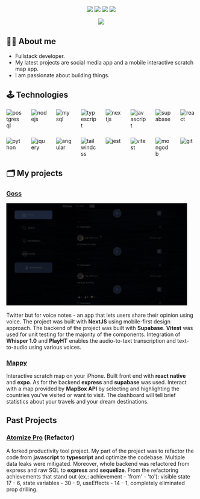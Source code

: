 <p align="center">
  <a href="ilyaono.dev"><img src="https://img.shields.io/badge/Website-ilyaono.dev-red?style=flat-square"></a>  
  <a href=""><img src="https://img.shields.io/badge/PDF-CV-red?style=flat-square&logo=adobe"></a>  
  <a href="https://www.linkedin.com/in/ilya-onoprienko/"><img src="https://img.shields.io/badge/-Linkedin-blue?style=flat-square&logo=linkedin"></a>
  <a href="mailto:ilya.onop@gmail.com"><img src="https://img.shields.io/badge/-Email-red?style=flat-square&logo=gmail&logoColor=white"></a>
</p>
<p align="center"> 
  <a href="https://github.com/salmon-01">
    <img src="https://github-stats-alpha.vercel.app/api?username=salmon-01">
  </a>
</p>

## 👨‍💻 About me 

- Fullstack developer.
- My latest projects are social media app and a mobile interactive scratch map app.
- I am passionate about building things.

## 🕹️ Technologies

<div style="display:flex; gap:1.5rem; flex-wrap:wrap;">
  <img src="https://cdn.jsdelivr.net/gh/devicons/devicon@latest/icons/postgresql/postgresql-original.svg" width="42" title="postgresql" />
  <img src="https://cdn.jsdelivr.net/gh/devicons/devicon@latest/icons/nodejs/nodejs-plain-wordmark.svg" width="42" title="nodejs" />
  <img src="https://cdn.jsdelivr.net/gh/devicons/devicon@latest/icons/mysql/mysql-original-wordmark.svg" width="42" title="mysql" />
  <img src="https://cdn.jsdelivr.net/gh/devicons/devicon@latest/icons/typescript/typescript-original.svg" width="42" title="typescript" />
  <img src="https://cdn.jsdelivr.net/gh/devicons/devicon@latest/icons/nextjs/nextjs-original.svg" width="42" title="nextjs" />
  <img src="https://cdn.jsdelivr.net/gh/devicons/devicon@latest/icons/javascript/javascript-original.svg" width="42" title="javascript" />
  <img src="https://cdn.jsdelivr.net/gh/devicons/devicon@latest/icons/supabase/supabase-original.svg" width="42" title="supabase" />
  <img src="https://cdn.jsdelivr.net/gh/devicons/devicon@latest/icons/react/react-original.svg" width="42" title="react" />
  <img src="https://cdn.jsdelivr.net/gh/devicons/devicon@latest/icons/python/python-original.svg" width="42" title="python" />
  <img src="https://cdn.jsdelivr.net/gh/devicons/devicon@latest/icons/jquery/jquery-plain-wordmark.svg" width="42" title="jquery" />
  <img src="https://cdn.jsdelivr.net/gh/devicons/devicon@latest/icons/angular/angular-original.svg" width="42" title="angular" />
  <img src="https://cdn.jsdelivr.net/gh/devicons/devicon@latest/icons/tailwindcss/tailwindcss-original.svg" width="42" title="tailwindcss" />
  <img src="https://cdn.jsdelivr.net/gh/devicons/devicon@latest/icons/jest/jest-plain.svg" width="42" title="jest" />
  <img src="https://cdn.jsdelivr.net/gh/devicons/devicon@latest/icons/vitest/vitest-original.svg" width="42" title="vitest" />
  <img src="https://cdn.jsdelivr.net/gh/devicons/devicon@latest/icons/mongodb/mongodb-original.svg" width="42" title="mongodb" />
  <img src="https://cdn.jsdelivr.net/gh/devicons/devicon@latest/icons/git/git-original.svg" width="42" title="git" />
</div>

## 🗂️ My projects

### [Goss](https://github.com/salmon-01/gossip.git)

<img src="./animations/goss-demo-gif.gif" width="480" title="Goss demo GIF"/>

Twitter but for voice notes - an app that lets users share their opinion using voice. The project was built with **NextJS** using mobile-first design approach. The backend of the project was built with **Supabase**. **Vitest** was used for unit testing for the majority of the components. Integration of **Whisper 1.0** and **PlayHT** enables the audio-to-text transcription and text-to-audio using various voices.

### [Mappy](https://github.com/salmon-01/mappy.git)

Interactive scratch map on your iPhone. Built front end with **react native** and **expo**. As for the backend **express** and **supabase** was used. Interact with a map provided by **MapBox API** by selecting and highlighting the countries you've visited or want to visit. The dashboard will tell brief statistics about your travels and your dream destinations.

## Past Projects

### [Atomize Pro](https://github.com/salmon-01/atomize-pro) (Refactor)

A forked productivity tool project. My part of the project was to refactor the code from **javascript** to **typescript** and optimize the codebase. Multiple data leaks were mitigated. Moreover, whole backend was refactored from express and raw SQL to **express** and **sequelize**. From the refactoring achievements that stand out (ex.: achievement - 'from' - 'to'): visible state 17 - 6, state variables - 30 - 9, useEffects - 14 - 1, completely eliminated prop drilling.
